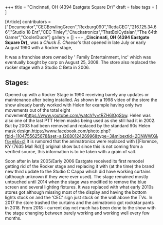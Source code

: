 +++
title = "Cincinnati, OH (4394 Eastgate Square Dr)"
draft = false
tags = [ ]

[Article]
contributors = ["Documentor","CECBowlingGreen","Rexburg090","RedaCEC","216.125.34.66","Studio 18 Ent","CEC Tinley","Chuckatronics","ThatBoiCydalan","The 64th Gamer","CoolerDude"]
gallery = []
+++
**_Cincinnati, OH (4394 Eastgate Square Dr)**_ was a _Chuck E. Cheese's_ that opened in late July or early August 1990 with a Rocker stage,

It was a franchise store owned by ' Family Entertainment, Inc' which was eventually bought by corp on August 25, 2008. The store also replaced the rocker stage with a Studio C Beta in 2006. 

##  Stages: ## 
Opened up with a Rocker Stage in 1990 receiving barely any updates or maintenance after being installed. As shown in a 1998 video of the store the show already barely worked with Helen for example having only two movements out of the total eight movement<ref>https://www.youtube.com/watch?v=tRZH6lOgSbw</ref>. Helen was also one of the last PTT Helen masks being used as she still had it in 2002. But by 2003 had been removed and replaced by the standard 90s Helen mask design.<ref>https://www.facebook.com/photo.php?fbid=1104755625678&set=a.1268012426996&type=3&mibextid=2DNWWX&fs=e&s=cl</ref> It is rumored that the animatronics were replaced with [[Florence, KY (7635 Mall Rd)]] original show but since this is not coming from a verified source, this information is to be taken with a grain of salt.

Soon after in late 2005/Early 2006 Eastgate received its first remodel getting rid of the Rocker stage and replacing it with (at the time) the brand new third update to the Studio C Cappa which did have working curtains (although unknown if they were ever used). The stage remained mostly untouched until 2014 when the stage was modified to remove the blue screen and several lighting fixtures. It was replaced with what early 2010s stores got although missing most of the display and having the bottom lights stuck on and the 'CEC' sign just stuck on the wall above the TVs. In 2017 the store trashed the curtains and the animatronic got rockstar pants in 2018. From 2018 - current day not much has been done to the show with the stage changing between barely working and working well every few months.